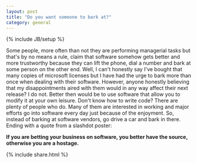 ```yaml
---
layout: post
title: "Do you want someone to bark at?"
category: general
---
```

{% include JB/setup %}

Some people, more often than not they are performing managerial tasks but that's by no means a rule, claim that software somehow
gets better and more trustworthy because they can lift the phone, dial a number and bark at some person on the other end. Well, I
can't honestly say I've bought that many copies of microsoft licenses but I have had the urge to bark more than once when dealing
with their software. However, anyone honestly believing that my disappointments aired with them would in any way affect their next
release? I do not.  Better then would be to use software that allow you to modify it at your own leisure. Don't know how to write
code? There are plenty of people who do. Many of them are interested in working and major efforts go into software every day just
because of the enjoyment.  So, instead of barking at software vendors, go drive a car and bark in there.  Ending with a quote from a
slashdot poster:

**If you are betting your business on software, you better have the source, otherwise you are a hostage.**

{% include share.html %}
